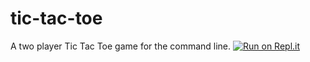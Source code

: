 # tic-tac-toe

A two player Tic Tac Toe game for the command line. [![Run on Repl.it](https://repl.it/badge/github/ahanasi/tic-tac-toe)](https://repl.it/github/ahanasi/tic-tac-toe)
